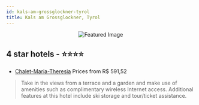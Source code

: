 ```yaml
---
id: kals-am-grossglockner-tyrol
title: Kals am Grossglockner, Tyrol
---
```


<center><img src="https://i.travelapi.com/hotels/4000000/3050000/3045800/3045723/857ffedf_z.jpg" alt="Featured Image" /></center>


##  4 star hotels - ⭐️⭐️⭐️⭐️

-    [Chalet-Maria-Theresia](https://us.hurb.com/hotels/kals-am-grossglockner/chalet-maria-theresia-JNP-JP904452?cmp=18055) Prices from R$ 591,52
   > Take in the views from a terrace and a garden and make use of amenities such as complimentary wireless Internet access. Additional features at this hotel include ski storage and tour/ticket assistance.
